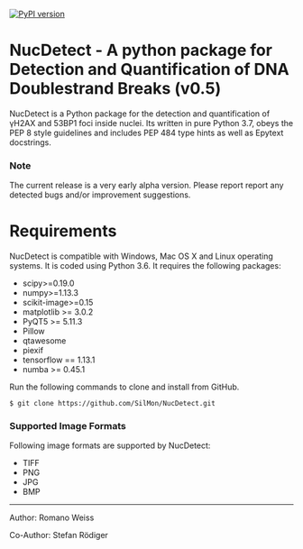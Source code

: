 [![PyPI version](https://badge.fury.io/py/NucDetect.svg)](https://badge.fury.io/py/NucDetect)

NucDetect - A python package for Detection and Quantification of DNA Doublestrand Breaks (v0.5)
============

NucDetect is a Python package for the detection and quantification of γH2AX and 53BP1 foci inside nuclei. Its written in 
pure Python 3.7, obeys the PEP 8 style guidelines and includes PEP 484 type hints as well as Epytext docstrings.

### Note

The current release is a very early alpha version. Please report report any detected bugs and/or improvement suggestions.

Requirements
============

NucDetect is compatible with Windows, Mac OS X and Linux operating systems. It is coded using Python 3.6. It requires 
the following packages:

* scipy>=0.19.0
* numpy>=1.13.3
* scikit-image>=0.15
* matplotlib >= 3.0.2
* PyQT5 >= 5.11.3
* Pillow
* qtawesome
* piexif
* tensorflow == 1.13.1
* numba >= 0.45.1

Run the following commands to clone and install from GitHub.

```console
$ git clone https://github.com/SilMon/NucDetect.git
```

### Supported Image Formats

Following image formats are supported by NucDetect:
* TIFF
* PNG
* JPG
* BMP

___

Author: Romano Weiss

Co-Author: Stefan Rödiger
